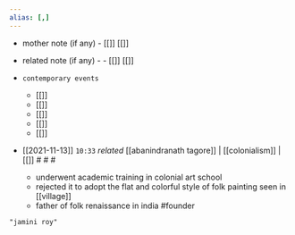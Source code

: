 ```yaml
---
alias: [,]
---
```

- mother note (if any)
		- [[]] [[]]
- related note (if any) -
		- [[]] [[]]
- `contemporary events`
	- [[]]
	- [[]]
	- [[]]
	- [[]]
	- [[]]

- [[2021-11-13]]  `10:33` _related_ [[abanindranath tagore]] | [[colonialism]] | [[]] # # #
	- underwent academic training in colonial art school
	- rejected it to adopt the flat and colorful style of folk painting seen in [[village]]
	- father of folk renaissance in india #founder 

```query
"jamini roy"
```